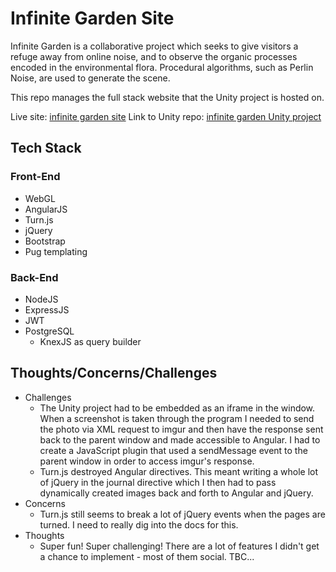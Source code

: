 # Infinite Garden Site

Infinite Garden is a collaborative project which seeks to give visitors a refuge away from online noise, and to observe the organic processes encoded in the environmental flora. Procedural algorithms, such as Perlin Noise, are used to generate the scene.

This repo manages the full stack website that the Unity project is hosted on.  

Live site: [infinite garden site](https://infinite-garden.herokuapp.com)
Link to Unity repo: [infinite garden Unity project](https://github.com/derzorngottes/infinite_garden)

## Tech Stack

### Front-End
+ WebGL
+ AngularJS
+ Turn.js
+ jQuery
+ Bootstrap
+ Pug templating

### Back-End
+ NodeJS
+ ExpressJS
+ JWT
+ PostgreSQL
  + KnexJS as query builder


## Thoughts/Concerns/Challenges
+ Challenges
  + The Unity project had to be embedded as an iframe in the window.  When a screenshot is taken through the program I needed to send the photo via XML request to imgur and then have the response sent back to the parent window and made accessible to Angular.  I had to create a JavaScript plugin that used a sendMessage event to the parent window in order to access imgur's response.
  + Turn.js destroyed Angular directives.  This meant writing a whole lot of jQuery in the journal directive which I then had to pass dynamically created images back and forth to Angular and jQuery.
+ Concerns
  + Turn.js still seems to break a lot of jQuery events when the pages are turned.  I need to really dig into the docs for this.
+ Thoughts
  + Super fun! Super challenging!  There are a lot of features I didn't get a chance to implement - most of them social. TBC...

